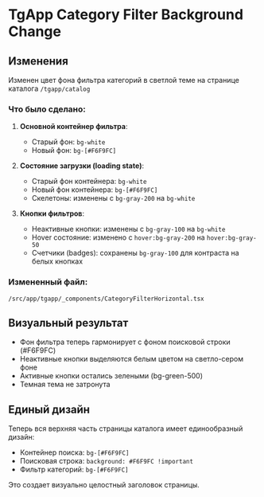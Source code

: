 # TgApp Category Filter Background Change

## Изменения

Изменен цвет фона фильтра категорий в светлой теме на странице каталога `/tgapp/catalog`

### Что было сделано:

1. **Основной контейнер фильтра**:
   - Старый фон: `bg-white`
   - Новый фон: `bg-[#F6F9FC]`

2. **Состояние загрузки (loading state)**:
   - Старый фон контейнера: `bg-white`
   - Новый фон контейнера: `bg-[#F6F9FC]`
   - Скелетоны: изменены с `bg-gray-200` на `bg-white`

3. **Кнопки фильтров**:
   - Неактивные кнопки: изменены с `bg-gray-100` на `bg-white`
   - Hover состояние: изменено с `hover:bg-gray-200` на `hover:bg-gray-50`
   - Счетчики (badges): сохранены `bg-gray-100` для контраста на белых кнопках

### Измененный файл:

`/src/app/tgapp/_components/CategoryFilterHorizontal.tsx`

## Визуальный результат

- Фон фильтра теперь гармонирует с фоном поисковой строки (#F6F9FC)
- Неактивные кнопки выделяются белым цветом на светло-сером фоне
- Активные кнопки остались зелеными (bg-green-500)
- Темная тема не затронута

## Единый дизайн

Теперь вся верхняя часть страницы каталога имеет единообразный дизайн:
- Контейнер поиска: `bg-[#F6F9FC]`
- Поисковая строка: `background: #F6F9FC !important`
- Фильтр категорий: `bg-[#F6F9FC]`

Это создает визуально целостный заголовок страницы. 